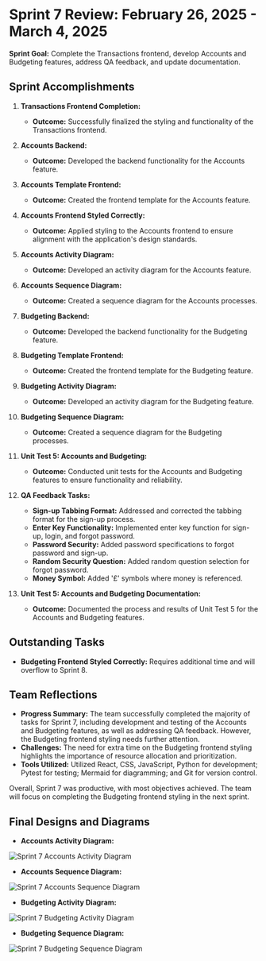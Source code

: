 # Sprint 7 Review: February 26, 2025 - March 4, 2025

**Sprint Goal:** Complete the Transactions frontend, develop Accounts and Budgeting features, address QA feedback, and update documentation.

## Sprint Accomplishments

1. **Transactions Frontend Completion:**
   - **Outcome:** Successfully finalized the styling and functionality of the Transactions frontend.

2. **Accounts Backend:**
   - **Outcome:** Developed the backend functionality for the Accounts feature.

3. **Accounts Template Frontend:**
   - **Outcome:** Created the frontend template for the Accounts feature.

4. **Accounts Frontend Styled Correctly:**
   - **Outcome:** Applied styling to the Accounts frontend to ensure alignment with the application's design standards.

5. **Accounts Activity Diagram:**
   - **Outcome:** Developed an activity diagram for the Accounts feature.

6. **Accounts Sequence Diagram:**
   - **Outcome:** Created a sequence diagram for the Accounts processes.

7. **Budgeting Backend:**
   - **Outcome:** Developed the backend functionality for the Budgeting feature.

8. **Budgeting Template Frontend:**
   - **Outcome:** Created the frontend template for the Budgeting feature.

9. **Budgeting Activity Diagram:**
   - **Outcome:** Developed an activity diagram for the Budgeting feature.

10. **Budgeting Sequence Diagram:**
    - **Outcome:** Created a sequence diagram for the Budgeting processes.

11. **Unit Test 5: Accounts and Budgeting:**
    - **Outcome:** Conducted unit tests for the Accounts and Budgeting features to ensure functionality and reliability.

12. **QA Feedback Tasks:**
    - **Sign-up Tabbing Format:** Addressed and corrected the tabbing format for the sign-up process.
    - **Enter Key Functionality:** Implemented enter key function for sign-up, login, and forgot password.
    - **Password Security:** Added password specifications to forgot password and sign-up.
    - **Random Security Question:** Added random question selection for forgot password.
    - **Money Symbol:** Added '£' symbols where money is referenced.

13. **Unit Test 5: Accounts and Budgeting Documentation:**
    - **Outcome:** Documented the process and results of Unit Test 5 for the Accounts and Budgeting features.

## Outstanding Tasks

- **Budgeting Frontend Styled Correctly:** Requires additional time and will overflow to Sprint 8.

## Team Reflections

- **Progress Summary:** The team successfully completed the majority of tasks for Sprint 7, including development and testing of the Accounts and Budgeting features, as well as addressing QA feedback. However, the Budgeting frontend styling needs further attention.
- **Challenges:** The need for extra time on the Budgeting frontend styling highlights the importance of resource allocation and prioritization.
- **Tools Utilized:** Utilized React, CSS, JavaScript, Python for development; Pytest for testing; Mermaid for diagramming; and Git for version control.

Overall, Sprint 7 was productive, with most objectives achieved. The team will focus on completing the Budgeting frontend styling in the next sprint.

## Final Designs and Diagrams

- **Accounts Activity Diagram:**

![Sprint 7 Accounts Activity Diagram](../Images/Sprints/Sprint7_Accounts_Activity_Diagram.png)

- **Accounts Sequence Diagram:**

![Sprint 7 Accounts Sequence Diagram](../Images/Sprints/Sprint7_Accounts_Sequence_Diagram.png)

- **Budgeting Activity Diagram:**

![Sprint 7 Budgeting Activity Diagram](../Images/Sprints/Sprint7_Budgeting_Activity_Diagram.png)

- **Budgeting Sequence Diagram:**

![Sprint 7 Budgeting Sequence Diagram](../Images/Sprints/Sprint7_Budgeting_Sequence_Diagram.png)
